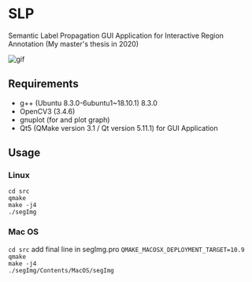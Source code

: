# SLP
Semantic Label Propagation GUI Application for Interactive Region Annotation (My master's thesis in 2020)

![gif](https://github.com/kuboyoo/SLP/blob/master/assets/demo_SLP.gif)

## Requirements
* g++     (Ubuntu 8.3.0-6ubuntu1~18.10.1) 8.3.0
* OpenCV3 (3.4.6)
* gnuplot (for and plot graph)
* Qt5     (QMake version 3.1 / Qt version 5.11.1) for GUI Application


## Usage
### Linux
`cd src`  
`qmake`  
`make -j4`  
`./segImg`

### Mac OS
`cd src`
add final line in segImg.pro `QMAKE_MACOSX_DEPLOYMENT_TARGET=10.9`  
`qmake`  
`make -j4`  
`./segImg/Contents/MacOS/segImg`

